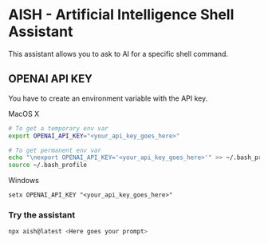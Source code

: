 # AISH - Artificial Intelligence Shell Assistant

This assistant allows you to ask to AI for a specific shell command.

## OPENAI API KEY

You have to create an environment variable with the API key.

MacOS X
```sh
# To get a temporary env var
export OPENAI_API_KEY="<your_api_key_goes_here>"

# To get permanent env var
echo "\nexport OPENAI_API_KEY='<your_api_key_goes_here>'" >> ~/.bash_profile
source ~/.bash_profile
```

Windows
```
setx OPENAI_API_KEY "<your_api_key_goes_here>"
```

### Try the assistant
```sh
npx aish@latest <Here goes your prompt>
```

